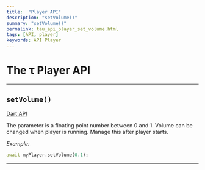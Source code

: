 ```yaml
---
title:  "Player API"
description: "setVolume()"
summary: "setVolume()"
permalink: tau_api_player_set_volume.html
tags: [API, player]
keywords: API Player
---
```

# The &tau; Player API
----------------------------------------------------------------------------------------------------------------------------------

## `setVolume()`

[Dart API](https://canardoux.github.io/tau/doc/flutter_sound/api/player/FlutterSoundPlayer/setVolume.html)

The parameter is a floating point number between 0 and 1.
Volume can be changed when player is running. Manage this after player starts.

*Example:*
```dart
await myPlayer.setVolume(0.1);
```

---------------------------------------------------------------------------------------------------------------------------------
